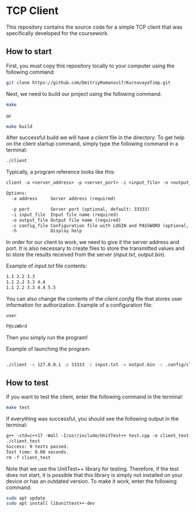 # TCP Client

This repository contains the source code for a simple TCP client that was specifically developed for the coursework.

## How to start

First, you must copy this repository locally to your computer using the following command:

```bash
git clone https://github.com/DmitriyRomanov17/KursovayaTimp.git
```


Next, we need to build our project using the following command:

```bash
make
```
or

```bash
make build

```

After successful build we will have a _client_ file in the directory.
To get help on the client startup command, simply type the following command in a terminal:

```bash
./client 
```

Typically, a program reference looks like this:

```txt
client -a <server_address> -p <server_port> -i <input_file> -o <output_file> -c <config_file>

Options:
  -a address     Server address (required)

  -p port        Server port (optional, default: 33333)
  -i input_file  Input file name (required)
  -o output_file Output file name (required)
  -c config_file Configuration file with LOGIN and PASSWORD (optional, default: ~/.config/client.config)
  -h             Display help
```

In order for our client to work, we need to give it the server address and port.
It is also necessary to create files to store the transmitted values and to store the results received from the server (_input.txt_, _output.bin_).

Example of _input.txt_ file contents:

```txt
1.1 2.2 3.3
1.1 2.2 3.3 4.4
1.1 2.2 3.3 4.4 5.5
```

You can also change the contents of the _client.config_ file that stores user information for authorization.
Example of a configuration file:

```txt
user

P@ssW0rd
```

Then you simply run the program!

Example of launching the program:

```bash

./client -a 127.0.0.1 -p 33333 -i input.txt -o output.bin -c .config/client.config
```

## How to test

If you want to test the client, enter the following command in the terminal:

```bash
make test
```

If everything was successful, you should see the following output in the terminal:

```txt
g++ -std=c++17 -Wall -I/usr/include/UnitTest++ test.cpp -o client_test -L/usr/lib/x86_64-linux-gnu -lUnitTest++
./client_test
Success: 9 tests passed.
Test time: 0.00 seconds.
rm -f client_test
```

Note that we use the UnitTest++ library for testing. Therefore, if the test does not start, it is possible that this library is simply not installed on your device or has an outdated version. To make it work, enter the following command:

```bash
sudo apt update
sudo apt install libunittest++-dev
```
